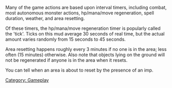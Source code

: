 Many of the game actions are based upon interval timers, including
combat, most autonomous monster actions, hp/mana/move regeneration,
spell duration, weather, and area resetting.

Of these timers, the hp/mana/move regeneration timer is popularly called
the 'tick'. Ticks on this mud average 30 seconds of real time, but the
actual amount varies randomly from 15 seconds to 45 seconds.

Area resetting happens roughly every 3 minutes if no one is in the area;
less often (15 minutes) otherwise. Also note that objects lying on the
ground will not be regenerated if anyone is in the area when it resets.

You can tell when an area is about to reset by the presence of an imp.

[Category: Gameplay](Category:_Gameplay "wikilink")
